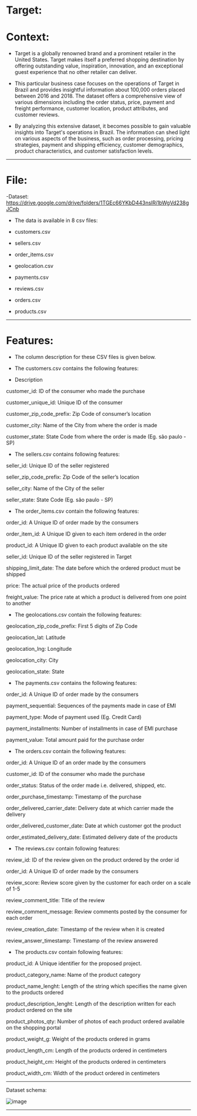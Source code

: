# Target:

# Context:

- Target is a globally renowned brand and a prominent retailer in the United States. Target makes itself a preferred shopping destination by offering outstanding value, inspiration, innovation, and an exceptional guest experience that no other retailer can deliver.

- This particular business case focuses on the operations of Target in Brazil and provides insightful information about 100,000 orders placed between 2016 and 2018. The dataset offers a comprehensive view of various dimensions including the order status, price, payment and freight performance, customer location, product attributes, and customer reviews.

- By analyzing this extensive dataset, it becomes possible to gain valuable insights into Target's operations in Brazil. The information can shed light on various aspects of the business, such as order processing, pricing strategies, payment and shipping efficiency, customer demographics, product characteristics, and customer satisfaction levels.

___________________________________________________________________________________________________________
# File:
-Dataset: https://drive.google.com/drive/folders/1TGEc66YKbD443nslRi1bWgVd238gJCnb

- The data is available in 8 csv files:

- customers.csv
- sellers.csv
- order_items.csv
- geolocation.csv
- payments.csv
- reviews.csv
- orders.csv
- products.csv
___________________________________________________________________________________________________________
# Features:

- The column description for these CSV files is given below.

- The customers.csv contains the following features:

- Description

customer_id: ID of the consumer who made the purchase

customer_unique_id: Unique ID of the consumer

customer_zip_code_prefix: Zip Code of consumer’s location

customer_city: Name of the City from where the order is made

customer_state: State Code from where the order is made (Eg. são paulo - SP)

- The sellers.csv contains following features:


seller_id: Unique ID of the seller registered

seller_zip_code_prefix: Zip Code of the seller’s location

seller_city: Name of the City of the seller

seller_state: State Code (Eg. são paulo - SP)

- The order_items.csv contain the following features:

order_id: A Unique ID of order made by the consumers

order_item_id: A Unique ID given to each item ordered in the order

product_id: A Unique ID given to each product available on the site

seller_id:  Unique ID of the seller registered in Target

shipping_limit_date: The date before which the ordered product must be shipped

price: The actual price of the products ordered

freight_value: The price rate at which a product is delivered from one point to another

- The geolocations.csv contain the following features:


geolocation_zip_code_prefix: First 5 digits of Zip Code

geolocation_lat: Latitude

geolocation_lng: Longitude

geolocation_city: City

geolocation_state: State

- The payments.csv contains the following features:

order_id: A Unique ID of order made by the consumers

payment_sequential:  Sequences of the payments made in case of EMI

payment_type: Mode of payment used (Eg. Credit Card)

payment_installments: Number of installments in case of EMI purchase

payment_value: Total amount paid for the purchase order

- The orders.csv contain the following features:

order_id: A Unique ID of an order made by the consumers

customer_id: ID of the consumer who made the purchase

order_status: Status of the order made i.e. delivered, shipped, etc.

order_purchase_timestamp: Timestamp of the purchase

order_delivered_carrier_date: Delivery date at which carrier made the delivery

order_delivered_customer_date: Date at which customer got the product

order_estimated_delivery_date: Estimated delivery date of the products

- The reviews.csv contain following features:


review_id: ID of the review given on the product ordered by the order id

order_id: A Unique ID of order made by the consumers

review_score: Review score given by the customer for each order on a scale of 1-5

review_comment_title: Title of the review

review_comment_message: Review comments posted by the consumer for each order

review_creation_date: Timestamp of the review when it is created

review_answer_timestamp: Timestamp of the review answered

- The products.csv contain following features:


product_id: A Unique identifier for the proposed project.

product_category_name: Name of the product category

product_name_lenght: Length of the string which specifies the name given to the products ordered

product_description_lenght: Length of the description written for each product ordered on the site

product_photos_qty: Number of photos of each product ordered available on the shopping portal

product_weight_g: Weight of the products ordered in grams

product_length_cm: Length of the products ordered in centimeters

product_height_cm: Height of the products ordered in centimeters

product_width_cm: Width of the product ordered in centimeters

___________________________________________________________________________________________________________

Dataset schema:

![image](https://github.com/ankit-verma2000/Target-sql-/assets/150786247/b5eb5f05-697c-4013-b944-33cb28eb5dc6)


___________________________________________________________________________________________________________
